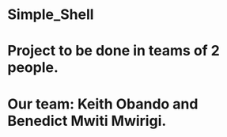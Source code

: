 # Simple_Shell
# Project to be done in teams of 2 people. 
# Our team: Keith Obando and Benedict Mwiti Mwirigi. 
